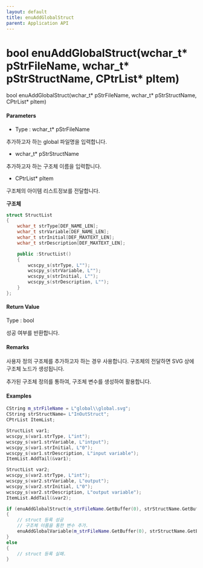 ```yaml
---
layout: default
title: enuAddGlobalStruct
parent: Application API
---
```

# bool enuAddGlobalStruct\(wchar\_t\* pStrFileName, wchar\_t\* pStrStructName, CPtrList\* pItem\)

bool enuAddGlobalStruct\(wchar\_t\* pStrFileName, wchar\_t\* pStrStructName, CPtrList\* pItem\)

#### Parameters

* Type : wchar\_t\* pStrFileName

추가하고자 하는 global 파일명을 입력합니다.

* wchar\_t\* pStrStructName

추가하고자 하는 구조체 이름을 입력합니다.

* CPtrList\* pItem

구조체의 아이템 리스트정보를 전달합니다.

**구조체**

```cpp
struct StructList
{
    wchar_t strType[DEF_NAME_LEN];
    wchar_t strVariable[DEF_NAME_LEN];
    wchar_t strInitial[DEF_MAXTEXT_LEN];
    wchar_t strDescription[DEF_MAXTEXT_LEN];

    public :StructList()
    {
        wcscpy_s(strType, L"");
        wcscpy_s(strVariable, L"");
        wcscpy_s(strInitial, L"");
        wcscpy_s(strDescription, L"");
    }
};
```

#### Return Value

Type : bool

성공 여부를 반환합니다.

#### Remarks

사용자 정의 구조체를 추가하고자 하는 경우 사용합니다. 구조체의 전달하면 SVG 상에 구조체 노드가 생성됩니다.

추가된 구조체 정의를 통하여, 구조체 변수를 생성하여 활용합니다.

#### Examples

```cpp
CString m_strFileName = L"global\\global.svg";
CString strStructName= L"InOutStruct";
CPtrList ItemList;

StructList var1;
wcscpy_s(var1.strType, L"int");
wcscpy_s(var1.strVariable, L"intput");
wcscpy_s(var1.strInitial, L"0");
wcscpy_s(var1.strDescription, L"input variable");
ItemList.AddTail(&var1);

StructList var2;
wcscpy_s(var2.strType, L"int");
wcscpy_s(var2.strVariable, L"output");
wcscpy_s(var2.strInitial, L"0");
wcscpy_s(var2.strDescription, L"output variable");
ItemList.AddTail(&var2);

if (enuAddGlobalStruct(m_strFileName.GetBuffer(0), strStructName.GetBuffer(0), &ItemList))
{
    // struct 등록 성공
    // 구조체 이름을 통한 변수 추가.
    enuAddGlobalVariable(m_strFileName.GetBuffer(0), strStructName.GetBuffer(0), L"MyVariable", L"", L"description");
}
else
{
    // struct 등록 실패.
}
```



